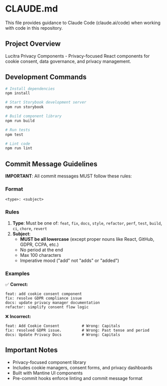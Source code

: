 # CLAUDE.md

This file provides guidance to Claude Code (claude.ai/code) when working with code in this repository.

## Project Overview

Lucitra Privacy Components - Privacy-focused React components for cookie consent, data governance, and privacy management.

## Development Commands

```bash
# Install dependencies
npm install

# Start Storybook development server
npm run storybook

# Build component library
npm run build

# Run tests
npm test

# Lint code
npm run lint
```

## Commit Message Guidelines

**IMPORTANT**: All commit messages MUST follow these rules:

### Format
```
<type>: <subject>
```

### Rules
1. **Type**: Must be one of: `feat`, `fix`, `docs`, `style`, `refactor`, `perf`, `test`, `build`, `ci`, `chore`, `revert`
2. **Subject**: 
   - **MUST be all lowercase** (except proper nouns like React, GitHub, GDPR, CCPA, etc.)
   - No period at the end
   - Max 100 characters
   - Imperative mood ("add" not "adds" or "added")

### Examples
✅ **Correct:**
```
feat: add cookie consent component
fix: resolve GDPR compliance issue
docs: update privacy manager documentation
refactor: simplify consent flow logic
```

❌ **Incorrect:**
```
feat: Add Cookie Consent          # Wrong: Capitals
fix: resolved GDPR issue.         # Wrong: Past tense and period
docs: Update Privacy Docs         # Wrong: Capitals
```

## Important Notes

- Privacy-focused component library
- Includes cookie managers, consent forms, and privacy dashboards
- Built with Mantine UI components
- Pre-commit hooks enforce linting and commit message format